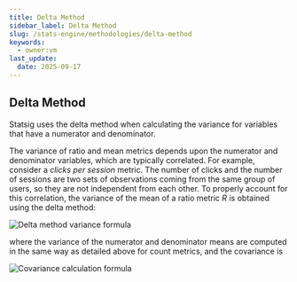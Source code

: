 ```yaml
---
title: Delta Method
sidebar_label: Delta Method
slug: /stats-engine/methodologies/delta-method
keywords:
  - owner:vm
last_update:
  date: 2025-09-17
---
```


## Delta Method

Statsig uses the delta method when calculating the variance for variables that have a numerator and denominator.

The variance of ratio and mean metrics depends upon the numerator and denominator variables, which are typically correlated. For example, consider a _clicks per session_ metric. The number of clicks and the number of sessions are two sets of observations coming from the same group of users, so they are not independent from each other. To properly account for this correlation, the variance of the mean of a ratio metric _R_ is obtained using the delta method:

![Delta method variance formula](https://user-images.githubusercontent.com/90343952/167956015-cc3f9fca-2c4d-410c-bff1-3f13dd16d105.png)

where the variance of the numerator and denominator means are computed in the same way as detailed above for count metrics, and the covariance is

![Covariance calculation formula](https://user-images.githubusercontent.com/90343952/167956127-c17017ef-07b2-4f76-88c4-00539eec50a7.png)
